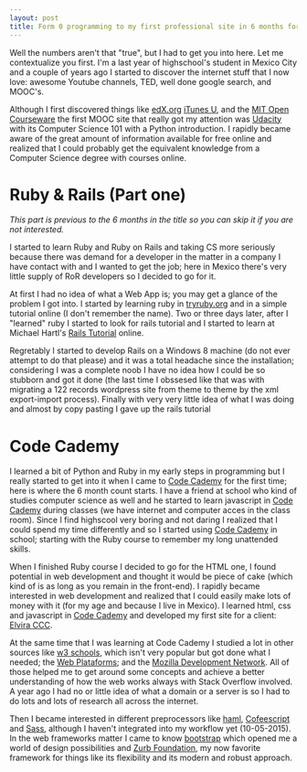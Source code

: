 ```yaml
---
layout: post
title: Form 0 programming to my first professional site in 6 months for one dollar. (Incomplete)
---
```


Well the numbers aren't that "true", but I had to get you into here. Let me contextualize you first. I'm a last year of highschool's student in Mexico City and a couple of years ago I started to discover the internet stuff that I now love: awesome Youtube channels, TED, well done google search, and MOOC's.

Although I first discovered things like [edX.org](http://edx.org) [iTunes U](http://www.apple.com/education/ipad/itunes-u/), and the [MIT Open Courseware](http://ocw.mit.edu/index.htm) the first MOOC site that really got my attention was [Udacity](http://udacity.com) with its Computer Science 101 with a Python introduction. I rapidly became aware of the great amount of information available for free online and realized that I could probably get the equivalent knowledge from a Computer Science degree with courses online.

# Ruby & Rails (Part one)

*This part is previous to the 6 months in the title so you can skip it if you are not interested.*

I started to learn Ruby and Ruby on Rails and taking CS more seriously because there was demand for a developer in the matter in a company I have contact with and I wanted to get the job; here in Mexico there's very little supply of RoR developers so I decided to go for it.

At first I had no idea of what a Web App is; you may get a glance of the problem I got into. I started by learning ruby in [tryruby.org](http://tryruby.org) and in a simple tutorial online (I don't remember the name). Two or three days later, after I "learned" ruby I started to look for rails tutorial and I started to learn at Michael Hartl's [Rails Tutorial](http://railstutorial.org/book) online.

Regretably I started to develop Rails on a Windows 8 machine (do not ever attempt to do that please) and it was a total headache since the installation; considering I was a complete noob I have no idea how I could be so stubborn and got it done (the last time I obssesed like that was with migrating a 122 records wordpress site from theme to theme by the xml export-import process). Finally with very very little idea of what I was doing and almost by copy pasting I gave up the rails tutorial 

# Code Cademy 

I learned a bit of Python and Ruby in my early steps in programming but I really started to get into it  when I came to [Code Cademy](https://codecaedemy.com) for the first time; here is where the 6 month count starts. I have a friend at school who kind of studies computer science as well and he started to learn javascript in [Code Cademy](https://codecaedemy.com) during classes (we have internet and computer acces in the class room). Since I find highscool very boring and not daring I realized that I could spend my time differently and so I started using [Code Cademy](https://codecaedemy.com) in school; starting with the Ruby course to remember my long unattended skills.

When I finished Ruby course I decided to go for the HTML one, I found potential in web development and thought it would be piece of cake (which kind of  is as long as you remain in the front-end). I rapidly became interested in web development and realized that I could easily make lots of money with it (for my age and because I live in Mexico). I  learned html, css and javascript in  [Code Cademy](https://codecaedemy.com) and developed my first site for a client: [Elvira CCC](http://elviraccc.com).

At the same time that I was learning at Code Cademy I studied a lot in other sources like [w3 schools](http://w3schools.com), which isn't very popular but got done what I needed; the [Web Plataforms](www.webplataforms.org);  and the [Mozilla Development Network](http://ocw.mit.edu/index.htm). All of those helped me to get around some concepts and achieve a better understanding of how the web works always with Stack Overflow involved. A year ago I had no or little idea of what a domain or a server is so I had to do lots and lots  of research all across the internet.

Then I became interested in different preprocessors like [haml](http://http://haml.info), [Cofeescript](http://coffeescript.org) and [Sass](http://sass-lang.org), although I haven't integrated into my workflow yet (10-05-2015). In the web frameworks matter  I came to know [bootstrap](http://getbootstrap.com) which opened me a world of design possibilities and [Zurb Foundation](http://foundation.zurb.com), my now favorite framework for things like its flexibility and its modern and robust approach.
